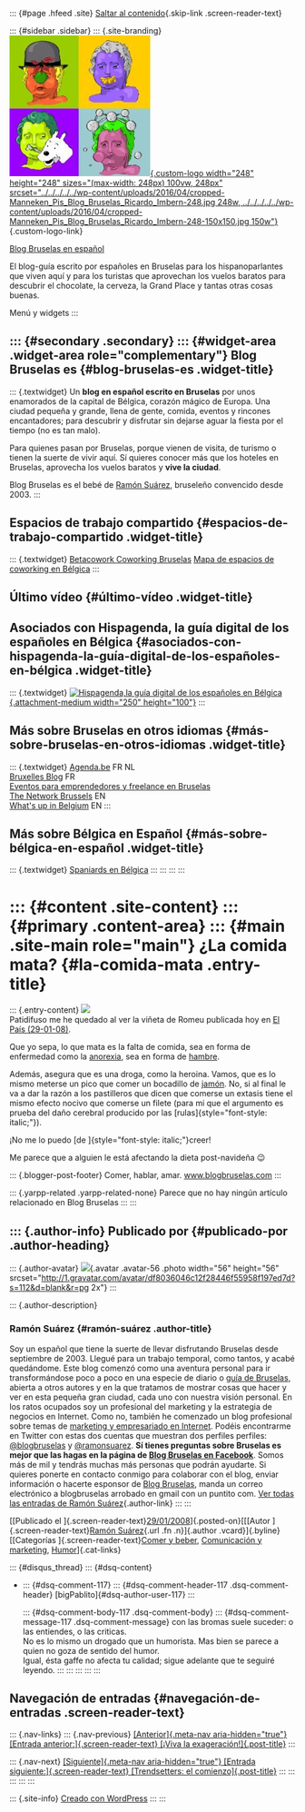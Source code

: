 ::: {#page .hfeed .site}
[Saltar al
contenido](../../../../../index.html?p=113#content){.skip-link
.screen-reader-text}

::: {#sidebar .sidebar}
::: {.site-branding}
[![](../../../../../wp-content/uploads/2016/04/cropped-Manneken_Pis_Blog_Bruselas_Ricardo_Imbern-248.jpg){.custom-logo
width="248" height="248" sizes="(max-width: 248px) 100vw, 248px"
srcset="../../../../../wp-content/uploads/2016/04/cropped-Manneken_Pis_Blog_Bruselas_Ricardo_Imbern-248.jpg 248w, ../../../../../wp-content/uploads/2016/04/cropped-Manneken_Pis_Blog_Bruselas_Ricardo_Imbern-248-150x150.jpg 150w"}](../../../../../index.html){.custom-logo-link}

[Blog Bruselas en español](../../../../../index.html)

El blog-guía escrito por españoles en Bruselas para los hispanoparlantes
que viven aquí y para los turistas que aprovechan los vuelos baratos
para descubrir el chocolate, la cerveza, la Grand Place y tantas otras
cosas buenas.

Menú y widgets
:::

::: {#secondary .secondary}
::: {#widget-area .widget-area role="complementary"}
Blog Bruselas es {#blog-bruselas-es .widget-title}
----------------

::: {.textwidget}
Un **blog en español escrito en Bruselas** por unos enamorados de la
capital de Bélgica, corazón mágico de Europa. Una ciudad pequeña y
grande, llena de gente, comida, eventos y rincones encantadores; para
descubrir y disfrutar sin dejarse aguar la fiesta por el tiempo (no es
tan malo).

Para quienes pasan por Bruselas, porque vienen de visita, de turismo o
tienen la suerte de vivir aquí. Sí quieres conocer más que los hoteles
en Bruselas, aprovecha los vuelos baratos y **vive la ciudad**.

Blog Bruselas es el bebé de [Ramón Suárez](http://www.ramonsuarez.com),
bruseleño convencido desde 2003.
:::

Espacios de trabajo compartido {#espacios-de-trabajo-compartido .widget-title}
------------------------------

::: {.textwidget}
[Betacowork Coworking Bruselas](http://www.betacowork.com) [Mapa de
espacios de coworking en Bélgica](http://coworkingbelgium.com)
:::

Último vídeo {#último-vídeo .widget-title}
------------

Asociados con Hispagenda, la guía digital de los españoles en Bélgica {#asociados-con-hispagenda-la-guía-digital-de-los-españoles-en-bélgica .widget-title}
---------------------------------------------------------------------

::: {.textwidget}
[![Hispagenda,la guía digital de los españoles en
Bélgica](../../../../../wp-content/uploads/2010/04/Hispagenda-250px.gif "Hispagenda, la guía digital de los españoles en Bélgica"){.attachment-medium
width="250" height="100"}](http://www.hispagenda.com)
:::

Más sobre Bruselas en otros idiomas {#más-sobre-bruselas-en-otros-idiomas .widget-title}
-----------------------------------

::: {.textwidget}
[Agenda.be](http://www.agenda.be) FR NL\
[Bruxelles Blog](http://www.bxlblog.be/) FR\
[Eventos para emprendedores y freelance en
Bruselas](http://www.betacowork.com/events/)\
[The Network
Brussels](http://groups.yahoo.com/group/TheNetworkBrussels/) EN\
[What\'s up in Belgium](http://www.whatsupin.be/) EN
:::

Más sobre Bélgica en Español {#más-sobre-bélgica-en-español .widget-title}
----------------------------

::: {.textwidget}
[Spaniards en Bélgica](http://www.spaniards.es/paises/belgica)
:::
:::
:::
:::

::: {#content .site-content}
::: {#primary .content-area}
::: {#main .site-main role="main"}
¿La comida mata? {#la-comida-mata .entry-title}
================

::: {.entry-content}
[![](http://www.elpais.com/recorte/20080129elpepivin_2/XLCO/Ges/20080129elpepivin_2.jpg)](http://www.elpais.com/recorte/20080129elpepivin_2/XLCO/Ges/20080129elpepivin_2.jpg)\
Patidifuso me he quedado al ver la viñeta de Romeu publicada hoy en [El
País
(29-01-08)](http://www.elpais.com/vineta/?d_date=20080129&autor=Romeu&anchor=elpporopivin&xref=20080129elpepivin_2&type=Tes&k=Romeu).

Que yo sepa, lo que mata es la falta de comida, sea en forma de
enfermedad como la
[anorexia](http://www.youtube.com/watch?v=l7G0ENIwIpg), sea en forma de
[hambre](http://www.google.be/url?sa=t&ct=res&cd=1&url=http%3A%2F%2Fnews.bbc.co.uk%2Fhi%2Fspanish%2Fnews%2Fnewsid_2329000%2F2329909.stm&ei=o_-eR7zxBaKEwAGGoNHfBw&usg=AFQjCNE9IKejPLXpA8MlzvsId2CIRdvtag&sig2=PnWMlhzykeyhMXQipvsLnA).

Además, asegura que es una droga, como la heroina. Vamos, que es lo
mismo meterse un pico que comer un bocadillo de
[jamón](http://comerhablaramar.blogspot.com/2008/01/ijam-defectuoso.html).
No, si al final le va a dar la razón a los pastilleros que dicen que
comerse un extasis tiene el mismo efecto nocivo que comerse un filete
(para mi que el argumento es prueba del daño cerebral producido por las
[rulas]{style="font-style: italic;"}).

¡No me lo puedo [de ]{style="font-style: italic;"}creer!

Me parece que a alguien le está afectando la dieta post-navideña 😉

::: {.blogger-post-footer}
Comer, hablar, amar. www.blogbruselas.com
:::

::: {.yarpp-related .yarpp-related-none}
Parece que no hay ningún artículo relacionado en Blog Bruselas
:::
:::

::: {.author-info}
Publicado por {#publicado-por .author-heading}
-------------

::: {.author-avatar}
![](http://1.gravatar.com/avatar/df8036046c12f28446f55958f197ed7d?s=56&d=blank&r=pg){.avatar
.avatar-56 .photo width="56" height="56"
srcset="http://1.gravatar.com/avatar/df8036046c12f28446f55958f197ed7d?s=112&d=blank&r=pg 2x"}
:::

::: {.author-description}
### Ramón Suárez {#ramón-suárez .author-title}

Soy un español que tiene la suerte de llevar disfrutando Bruselas desde
septiembre de 2003. Llegué para un trabajo temporal, como tantos, y
acabé quedándome. Este blog comenzó como una aventura personal para ir
transformándose poco a poco en una especie de diario o [guía de
Bruselas](../../../../../index.html), abierta a otros autores y en la
que tratamos de mostrar cosas que hacer y ver en esta pequeña gran
ciudad, cada uno con nuestra visión personal. En los ratos ocupados soy
un profesional del marketing y la estrategia de negocios en Internet.
Como no, también he comenzado un blog profesional sobre temas de
[marketing y empresariado en Internet](http://ramonsuarez.com). Podéis
encontrarme en Twitter con estas dos cuentas que muestran dos perfiles
perfiles: [\@blogbruselas](http://twitter.com/blogbruselas) y
[\@ramonsuarez](http://twitter.com/ramonsuarez). **Sí tienes preguntas
sobre Bruselas es mejor que las hagas en la página de [Blog Bruselas en
Facebook](http://www.facebook.com/blogbruselas)**. Somos más de mil y
tendrás muchas más personas que podrán ayudarte. Si quieres ponerte en
contacto conmigo para colaborar con el blog, enviar información o
hacerte esponsor de [Blog Bruselas](../../../../../index.html), manda un
correo electrónico a blogbruselas arrobado en gmail con un puntito com.
[Ver todas las entradas de Ramón
Suárez](../../../../2010/04/30/index.html?author=2){.author-link}
:::
:::

[[Publicado el
]{.screen-reader-text}[29/01/2008](../../../../../index.html?p=113)]{.posted-on}[[[Autor
]{.screen-reader-text}[Ramón
Suárez](../../../../2010/04/30/index.html?author=2){.url .fn
.n}]{.author .vcard}]{.byline}[[Categorías ]{.screen-reader-text}[Comer
y beber](../../../../category/comer-y-beber/index.html), [Comunicación y
marketing](../../../../category/comunicacion-y-marketing/index.html),
[Humor](../../../../category/humor/index.html)]{.cat-links}

::: {#disqus_thread}
::: {#dsq-content}
-   ::: {#dsq-comment-117}
    ::: {#dsq-comment-header-117 .dsq-comment-header}
    [bigPablito]{#dsq-author-user-117}
    :::

    ::: {#dsq-comment-body-117 .dsq-comment-body}
    ::: {#dsq-comment-message-117 .dsq-comment-message}
    con las bromas suele suceder: o las entiendes, o las criticas.\
    No es lo mismo un drogado que un humorista. Mas bien se parece a
    quien no goza de sentido del humor.\
    Igual, ésta gaffe no afecta tu calidad; sigue adelante que te
    seguiré leyendo.
    :::
    :::
    :::
:::
:::

Navegación de entradas {#navegación-de-entradas .screen-reader-text}
----------------------

::: {.nav-links}
::: {.nav-previous}
[[Anterior]{.meta-nav aria-hidden="true"} [Entrada
anterior:]{.screen-reader-text} [¡Viva la
exageración!]{.post-title}](../../../../../index.html?p=112)
:::

::: {.nav-next}
[[Siguiente]{.meta-nav aria-hidden="true"} [Entrada
siguiente:]{.screen-reader-text} [Trendsetters: el
comienzo]{.post-title}](../../../../../index.html?p=114)
:::
:::
:::
:::
:::

::: {.site-info}
[Creado con WordPress](https://es.wordpress.org/)
:::
:::
